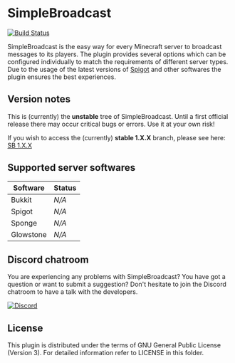 SimpleBroadcast
===============

[![Build Status](https://travis-ci.org/SimpleBroadcast/SimpleBroadcast.svg?branch=master)](https://travis-ci.org/SimpleBroadcast/SimpleBroadcast)

SimpleBroadcast is the easy way for every Minecraft server to broadcast messages to its players. The plugin provides several options which can be configured individually to match the requirements of different server types. Due to the usage of the latest versions of [Spigot](https://spigotmc.org) and other softwares the plugin ensures the best experiences.

Version notes
-------------

This is (currently) the **unstable** tree of SimpleBroadcast. Until a first official release there may occur critical bugs or errors. Use it at your own risk!

If you wish to access the (currently) **stable 1.X.X** branch, please see here: [SB 1.X.X](https://github.com/SimpleBroadcast/SimpleBroadcast/tree/1.X.X)

Supported server softwares
--------------------------

| Software | Status |
| -------- | ------ |
| Bukkit | *N/A* |
| Spigot | *N/A* |
| Sponge | *N/A* |
| Glowstone | *N/A* |

Discord chatroom
---------------

You are experiencing any problems with SimpleBroadcast? You have got a question or want to submit a suggestion? Don't hesitate to join the Discord chatroom to have a talk with the developers.

[![Discord](https://simplebroadcast.net/inc/imgs/Discord-Logo.svg)](https://discord.gg/0k3BW60JcV25tBW7)

License
-------

This plugin is distributed under the terms of GNU General Public License (Version 3).
For detailed information refer to LICENSE in this folder.
